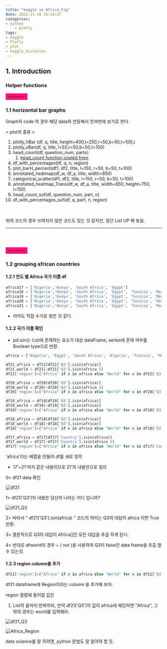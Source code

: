 ```yaml
---
title: "kaggle in Africa_Fig"
date: 2021-11-10 15:14:27
categories:
- python
    - plotly
tags:
- kaggle
- Plotly
- plot
- kaggle_dictation
---
```




## 1. Introduction
### Helper functions

<hr style="border: solid 10px #FF1177; width: 10%;">

### 1.1 horizontal bar graphs 

Graph의  code 의 경우 해당 data와 연동해서 한꺼번에 보기로 한다. 

< plot의 종류 >

1. plotly_hBar (df, q, title, height=400,l=250,r=50,b=50,t=100,)
2. plotly_vBar(df, q, title, l=50,r=50,b=50,t=100)
3. head_count(df, question_num, parts):
   1. [head_count function copied from](https://www.kaggle.com/ruchi798/kaggle-ml-ds-survey-analysis)
4. df_with_percentages(df, q, n, region)
5. plot_barH_percent(df1, df2, title, l=150, r=50, b=50, t=100)
6. annotated_heatmap(df_w, df_a, title, width=850)
7. categorical_scatter(df1, df2, title, l=150, r=50, b=50, t=100)
8. annotated_heatmap_Trans(df_w, df_a, title, width=850, height=750, l=150)
9. head_count_suf(df, question_num, part, n)
10. df_with_percentages_suf(df, q, part, n, region)


<br><br>
위의 코드의 경우 쓰여지지 않은 코드도 있는 것 같지만, 일단 List UP 해 놓음.
<hr>
<br><br>

<hr style="border: solid 10px #FF1177; width: 10%;">

### 1.2 grouping african countries

#### 1.2.1 연도 별 Africa 국가 이름 df

```python
africa17 = ['Nigeria','Kenya', 'South Africa', 'Egypt']
africa18 = ['Nigeria','Kenya', 'South Africa', 'Egypt', 'Tunisia', 'Morocco'] 
africa19 = ['Nigeria','Kenya', 'South Africa', 'Egypt', 'Tunisia', 'Morocco', 'Algeria']
africa20 = ['Nigeria','Kenya', 'South Africa', 'Egypt', 'Tunisia', 'Morocco', 'Ghana']
africa21 = ['Nigeria','Kenya', 'South Africa', 'Egypt', 'Tunisia', 'Morocco', 'Algeria', 'Ghana', 'Uganda', 'Ethiopia']

```

- 아마도 직접 수기로 찾은 것 같다. 



#### 1.2.2 국가 이름 확인

- pd.isin():  List에 존재하는 요소가 대상 dataFrame, series에 존재 여부를 Boolean type으로 반환.


```python
africa = ['Nigeria', 'Egypt', 'South Africa', 'Algeria', 'Tunisia', 'Morocco', 'Kenya', 'Uganda', 'Ghana', 'Ethiopia']

df21_africa = df21[df21['Q3'].isin(africa)]
df21_world = df21[~df21['Q3'].isin(africa )]
df21['region']=["Africa" if x in africa else "World" for x in df21['Q3']]

df20_africa = df20[df20['Q3'].isin(africa)]
df20_world = df20[~df20['Q3'].isin(africa )]
df20['region']=["Africa" if x in africa else "World" for x in df20['Q3']]

df19_africa = df19[df19['Q3'].isin(africa)]
df19_world = df19[~df19['Q3'].isin(africa)]
df19['region']=["Africa" if x in africa else "World" for x in df19['Q3']]

df18_africa = df18[df18['Q3'].isin(africa)]
df18_world = df18[~df18['Q3'].isin(africa)]
df18['region']=["Africa" if x in africa else "World" for x in df18['Q3']]

df17_africa = df17[df17['Country'].isin(africa)]
df17_world = df17[~df17['Country'].isin(africa )]
df17['region']=["Africa" if x in africa else "World" for x in df17['Country']]   
```

'africa'라는 배열을 만들어 df를 새로 정의 

- 17'~21'까지 같은 내용이므로 21'의 내용만으로 정리

0> df21 data 확인

![df21](/imeges/kgg/df21.png)

1> df21['Q3']의 내용은 당신의 나라는 어디 입니까?

![df21_Q3](/imeges/kgg/df21_Q3.png)


2> 따라서 " df21['Q3'].isin(africa) " 코드의 의미는 Q3의 대답이 africa 이면 True 반환.

3> 결론적으로 Q3의 대답이 Africa[]인 모든 대답을 추출 하게 된다. 

4> 반대로 dfworld의 경우 ~ ( not )을 사용하여 Q3이 false인 data frame을 추출 할 수 있는것.


#### 1.2.3 region column을 추가

```python
df21['region']=["Africa" if x in africa else "World" for x in df21['Q3']]
```

df21 dataframe에 Region이라는 column 을 추가해 보자. 

region 컬럼에 들어갈 값은 

1) List의 끝까지 반복하되, 만약 df21['Q3']의 값이  africa에 해당하면 "Africa", 그 밖의 경우는 world를 입력해라.

![df21_Q3](/imeges/kgg/df21_Q3.png)

![Africa_Region](/imeges/kgg/Africa.png)



data science를 잘 하려면, python 문법도 잘 알아야 할 듯. 
